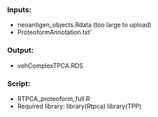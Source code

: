 ### Inputs:
- neoantigen_objects.Rdata (too large to upload)
- ProteoformAnnotation.txt'
  
### Output:
- vehComplexTPCA.RDS

### Script:
- RTPCA_proteoform_full.R
- Required library:
library(Rtpca)
library(TPP)
